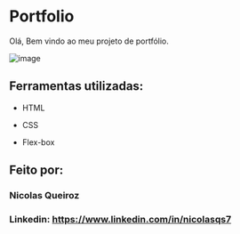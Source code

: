 # Portfolio
Olá, Bem vindo ao meu projeto de portfólio.

![image](https://github.com/nickqs02/Portfolio/assets/128196591/c2ab2033-2d25-4ff0-8385-3df2df375536)

## Ferramentas utilizadas:

* HTML

* CSS

* Flex-box

## Feito por:

### Nicolas Queiroz

### Linkedin: https://www.linkedin.com/in/nicolasqs7
